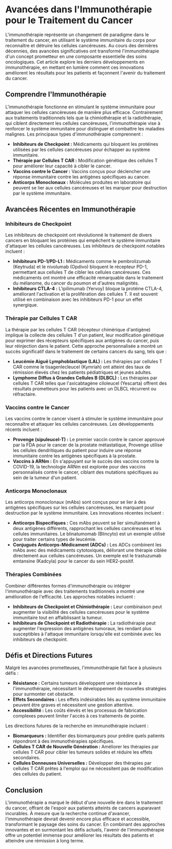 # Avancées dans l'Immunothérapie pour le Traitement du Cancer

L'immunothérapie représente un changement de paradigme dans le traitement du cancer, en utilisant le système immunitaire du corps pour reconnaître et détruire les cellules cancéreuses. Au cours des dernières décennies, des avancées significatives ont transformé l'immunothérapie d'un concept prometteur en une composante essentielle des soins oncologiques. Cet article explore les derniers développements en immunothérapie, en mettant en lumière comment ces innovations améliorent les résultats pour les patients et façonnent l'avenir du traitement du cancer.

## Comprendre l'Immunothérapie
L'immunothérapie fonctionne en stimulant le système immunitaire pour attaquer les cellules cancéreuses de manière plus efficace. Contrairement aux traitements traditionnels tels que la chimiothérapie et la radiothérapie, qui ciblent directement les cellules cancéreuses, l'immunothérapie vise à renforcer le système immunitaire pour distinguer et combattre les maladies malignes. Les principaux types d'immunothérapie comprennent :

- **Inhibiteurs de Checkpoint :** Médicaments qui bloquent les protéines utilisées par les cellules cancéreuses pour échapper au système immunitaire.
- **Thérapie par Cellules T CAR :** Modification génétique des cellules T pour améliorer leur capacité à cibler le cancer.
- **Vaccins contre le Cancer :** Vaccins conçus pour déclencher une réponse immunitaire contre les antigènes spécifiques au cancer.
- **Anticorps Monoclonaux :** Molécules produites en laboratoire qui peuvent se lier aux cellules cancéreuses et les marquer pour destruction par le système immunitaire.

## Avancées Récentes en Immunothérapie
### Inhibiteurs de Checkpoint
Les inhibiteurs de checkpoint ont révolutionné le traitement de divers cancers en bloquant les protéines qui empêchent le système immunitaire d'attaquer les cellules cancéreuses. Les inhibiteurs de checkpoint notables incluent :

- **Inhibiteurs PD-1/PD-L1 :** Médicaments comme le pembrolizumab (Keytruda) et le nivolumab (Opdivo) bloquent le récepteur PD-1, permettant aux cellules T de cibler les cellules cancéreuses. Ces médicaments ont montré une efficacité remarquable dans le traitement du mélanome, du cancer du poumon et d'autres malignités.
- **Inhibiteurs CTLA-4 :** L'ipilimumab (Yervoy) bloque la protéine CTLA-4, améliorant l'activation et la prolifération des cellules T. Il est souvent utilisé en combinaison avec les inhibiteurs PD-1 pour un effet synergique.

### Thérapie par Cellules T CAR
La thérapie par les cellules T CAR (récepteur chimérique d'antigène) implique la collecte des cellules T d'un patient, leur modification génétique pour exprimer des récepteurs spécifiques aux antigènes du cancer, puis leur réinjection dans le patient. Cette approche personnalisée a montré un succès significatif dans le traitement de certains cancers du sang, tels que :

- **Leucémie Aiguë Lymphoblastique (LAL) :** Les thérapies par cellules T CAR comme le tisagenlecleucel (Kymriah) ont atteint des taux de rémission élevés chez les patients pédiatriques et jeunes adultes.
- **Lymphome Diffus à Grandes Cellules B (DLBCL) :** Les thérapies par cellules T CAR telles que l'axicabtagène ciloleucel (Yescarta) offrent des résultats prometteurs pour les patients avec un DLBCL récurrent ou réfractaire.

### Vaccins contre le Cancer
Les vaccins contre le cancer visent à stimuler le système immunitaire pour reconnaître et attaquer les cellules cancéreuses. Les développements récents incluent :

- **Provenge (sipuleucel-T) :** Le premier vaccin contre le cancer approuvé par la FDA pour le cancer de la prostate métastatique, Provenge utilise les cellules dendritiques du patient pour induire une réponse immunitaire contre les antigènes spécifiques à la prostate.
- **Vaccins à ARNm :** En s'appuyant sur le succès des vaccins contre la COVID-19, la technologie ARNm est explorée pour des vaccins personnalisés contre le cancer, ciblant des mutations spécifiques au sein de la tumeur d'un patient.

### Anticorps Monoclonaux
Les anticorps monoclonaux (mAbs) sont conçus pour se lier à des antigènes spécifiques sur les cellules cancéreuses, les marquant pour destruction par le système immunitaire. Les innovations récentes incluent :

- **Anticorps Bispecifiques :** Ces mAbs peuvent se lier simultanément à deux antigènes différents, rapprochant les cellules cancéreuses et les cellules immunitaires. Le blinatumomab (Blincyto) est un exemple utilisé pour traiter certains types de leucémie.
- **Conjugués Anticorps-Médicament (ADCs) :** Les ADCs combinent les mAbs avec des médicaments cytotoxiques, délivrant une thérapie ciblée directement aux cellules cancéreuses. Un exemple est le trastuzumab emtansine (Kadcyla) pour le cancer du sein HER2-positif.

### Thérapies Combinées
Combiner différentes formes d'immunothérapie ou intégrer l'immunothérapie avec des traitements traditionnels a montré une amélioration de l'efficacité. Les approches notables incluent :

- **Inhibiteurs de Checkpoint et Chimiothérapie :** Leur combinaison peut augmenter la visibilité des cellules cancéreuses pour le système immunitaire tout en affaiblissant la tumeur.
- **Inhibiteurs de Checkpoint et Radiothérapie :** La radiothérapie peut augmenter l'expression des antigènes tumoraux, les rendant plus susceptibles à l'attaque immunitaire lorsqu'elle est combinée avec les inhibiteurs de checkpoint.

## Défis et Directions Futures
Malgré les avancées prometteuses, l'immunothérapie fait face à plusieurs défis :

- **Résistance :** Certains tumeurs développent une résistance à l'immunothérapie, nécessitant le développement de nouvelles stratégies pour surmonter cet obstacle.
- **Effets Secondaires :** Les effets indésirables liés au système immunitaire peuvent être graves et nécessitent une gestion attentive.
- **Accessibilité :** Les coûts élevés et les processus de fabrication complexes peuvent limiter l'accès à ces traitements de pointe.

Les directions futures de la recherche en immunothérapie incluent :

- **Biomarqueurs :** Identifier des biomarqueurs pour prédire quels patients répondront à des immunothérapies spécifiques.
- **Cellules T CAR de Nouvelle Génération :** Améliorer les thérapies par cellules T CAR pour cibler les tumeurs solides et réduire les effets secondaires.
- **Cellules Donneuses Universelles :** Développer des thérapies par cellules T CAR prêtes à l'emploi qui ne nécessitent pas de modification des cellules du patient.

## Conclusion
L'immunothérapie a marqué le début d'une nouvelle ère dans le traitement du cancer, offrant de l'espoir aux patients atteints de cancers auparavant incurables. À mesure que la recherche continue d'avancer, l'immunothérapie devrait devenir encore plus efficace et accessible, transformant le paysage des soins du cancer. En combinant des approches innovantes et en surmontant les défis actuels, l'avenir de l'immunothérapie offre un potentiel immense pour améliorer les résultats des patients et atteindre une rémission à long terme.
